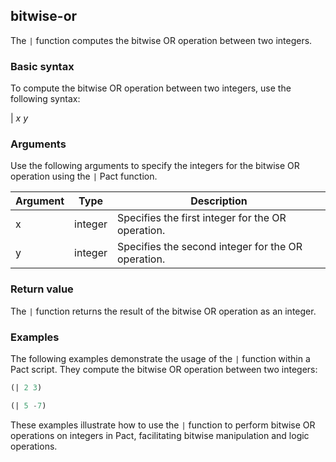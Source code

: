## bitwise-or
The `|` function computes the bitwise OR operation between two integers.

### Basic syntax

To compute the bitwise OR operation between two integers, use the following syntax:

| *x* *y*

### Arguments

Use the following arguments to specify the integers for the bitwise OR operation using the `|` Pact function.

| Argument | Type | Description |
| --- | --- | --- |
| x | integer | Specifies the first integer for the OR operation. |
| y | integer | Specifies the second integer for the OR operation. |

### Return value

The `|` function returns the result of the bitwise OR operation as an integer.

### Examples

The following examples demonstrate the usage of the `|` function within a Pact script. They compute the bitwise OR operation between two integers:

```lisp
(| 2 3)
```
```lisp
(| 5 -7)
```

These examples illustrate how to use the `|` function to perform bitwise OR operations on integers in Pact, facilitating bitwise manipulation and logic operations.
